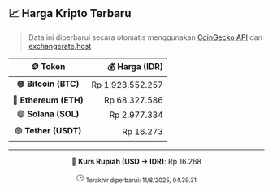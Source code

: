 

<!-- HARGA_KRIPTO -->
## 📈 Harga Kripto Terbaru

> Data ini diperbarui secara otomatis menggunakan [CoinGecko API](https://www.coingecko.com/) dan [exchangerate.host](https://exchangerate.host/)

<div align="center">

| 🪙 Token | 💰 Harga (IDR) |
|:------:|---------------:|
| 🟠 **Bitcoin (BTC)**   | Rp 1.923.552.257 |
| 🔵 **Ethereum (ETH)**  | Rp 68.327.586 |
| 🟣 **Solana (SOL)**    | Rp 2.977.334 |
| 🟢 **Tether (USDT)**   | Rp 16.273 |

---

💱 **Kurs Rupiah (USD → IDR)**: Rp 16.268

🕒 <sub>Terakhir diperbarui: 11/8/2025, 04.39.31</sub>

</div>
<!-- /HARGA_KRIPTO -->